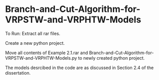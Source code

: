 # Branch-and-Cut-Algorithm-for-VRPSTW-and-VRPHTW-Models
To Run:
Extract all rar files. 

Create a new python project. 

Move all contents of Example 2.1.rar and Branch-and-Cut-Algorithm-for-VRPSTW-and-VRPHTW-Models.py to newly created python project.

The models desrcibed in the code are as discussed in Section 2.4 of the dissertation.
